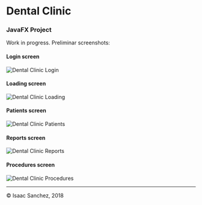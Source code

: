 # Dental Clinic
### JavaFX Project


Work in progress. Preliminar screenshots:

#### Login screen
![Dental Clinic Login](https://github.com/jelitter/Dental-Clinic/blob/master/DentalClinic-Login.png)

#### Loading screen
![Dental Clinic Loading](https://github.com/jelitter/Dental-Clinic/blob/master/DentalClinic-Loading.png)

#### Patients screen
![Dental Clinic Patients](https://github.com/jelitter/Dental-Clinic/blob/master/DentalClinic-Patients.png)

#### Reports screen
![Dental Clinic Reports](https://github.com/jelitter/Dental-Clinic/blob/master/DentalClinic-Reports.png)

#### Procedures screen
![Dental Clinic Procedures](https://github.com/jelitter/Dental-Clinic/blob/master/DentalClinic-Procedures.png)



---
&copy; Isaac Sanchez, 2018
